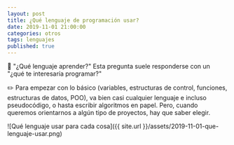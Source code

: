 ```yaml
---
layout: post
title: ¿Qué lenguaje de programación usar?
date: 2019-11-01 21:00:00
categories: otros
tags: lenguajes
published: true
---
```


🤔 "¿Qué lenguaje aprender?" Esta pregunta suele responderse con un "¿qué te interesaría programar?"

✏️ Para empezar con lo básico (variables, estructuras de control, funciones, estructuras de datos, POO), va bien casi cualquier lenguaje e incluso pseudocódigo, o hasta escribir algoritmos en papel. Pero, cuando queremos orientarnos a algún tipo de proyectos, hay que saber elegir.

![Qué lenguaje usar para cada cosa]({{ site.url }}/assets/2019-11-01-que-lenguaje-usar.png)
